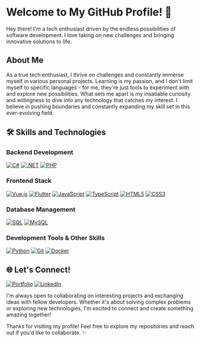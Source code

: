 # Welcome to My GitHub Profile! 👋

Hey there! I'm a tech enthusiast driven by the endless possibilities of software development. I love taking on new challenges and bringing innovative solutions to life.

## About Me

As a true tech enthusiast, I thrive on challenges and constantly immerse myself in various personal projects. Learning is my passion, and I don't limit myself to specific languages - for me, they're just tools to experiment with and explore new possibilities. What sets me apart is my insatiable curiosity and willingness to dive into any technology that catches my interest. I believe in pushing boundaries and constantly expanding my skill set in this ever-evolving field.

## 🛠 Skills and Technologies

### Backend Development
[![C#](https://custom-icon-badges.demolab.com/badge/C%23-512BD4.svg?style=for-the-badge&logo=cs2&logoColor=white)](https://learn.microsoft.com/dotnet/csharp/)
[![.NET](https://img.shields.io/badge/.NET-512BD4?style=for-the-badge&logo=dotnet&logoColor=white)](https://dotnet.microsoft.com/)
[![PHP](https://img.shields.io/badge/PHP-777BB4?style=for-the-badge&logo=php&logoColor=black&labelColor=white)](https://php.net)

### Frontend Stack
[![Vue.js](https://img.shields.io/badge/Vue.js-4FC08D?style=for-the-badge&logo=vue.js&logoColor=white&labelColor=35495E)](https://vuejs.org/)
[![Flutter](https://img.shields.io/badge/Flutter-02569B?style=for-the-badge&logo=flutter&logoColor=white&labelColor=075B9A)](https://flutter.dev/)
[![JavaScript](https://img.shields.io/badge/JavaScript-323330?style=for-the-badge&logo=javascript&logoColor=F7DF1E)](https://developer.mozilla.org/en-US/docs/Web/JavaScript)
[![TypeScript](https://img.shields.io/badge/TypeScript-3178C6?style=for-the-badge&logo=typescript&logoColor=white)](https://www.typescriptlang.org/)
[![HTML5](https://img.shields.io/badge/HTML5-E34F26?style=for-the-badge&logo=html5&logoColor=white&labelColor=DD4B25)](https://developer.mozilla.org/en-US/docs/Web/HTML)
[![CSS3](https://img.shields.io/badge/CSS3-264DE4?style=for-the-badge&logo=css3&logoColor=white)](https://developer.mozilla.org/en-US/docs/Web/CSS)

### Database Management
[![SQL](https://img.shields.io/badge/SQL-CC2927?style=for-the-badge&logo=microsoft-sql-server&logoColor=white)](https://www.microsoft.com/sql-server)
[![MySQL](https://img.shields.io/badge/MySQL-005C84?style=for-the-badge&logo=mysql&logoColor=white)](https://www.mysql.com/)

### Development Tools & Other Skills
[![Python](https://img.shields.io/badge/Python-3776AB?style=for-the-badge&logo=python&logoColor=white&labelColor=FFD43B)](https://www.python.org/)
[![Git](https://img.shields.io/badge/Git-F05032?style=for-the-badge&logo=git&logoColor=white&labelColor=E44C30)](https://git-scm.com/)
[![Docker](https://img.shields.io/badge/Docker-2496ED?style=for-the-badge&logo=docker&logoColor=white)](https://www.docker.com/)

## 🌐 Let's Connect!

[![Portfolio](https://img.shields.io/badge/Portfolio-000000?style=for-the-badge&logo=About.me&logoColor=white)](https://said.contact)
[![LinkedIn](https://img.shields.io/badge/LinkedIn-0077B5?style=for-the-badge&logo=linkedin&logoColor=white)](https://www.linkedin.com/in/said-kraimbah-/)

I'm always open to collaborating on interesting projects and exchanging ideas with fellow developers. Whether it's about solving complex problems or exploring new technologies, I'm excited to connect and create something amazing together!

Thanks for visiting my profile! Feel free to explore my repositories and reach out if you'd like to collaborate. ✨
